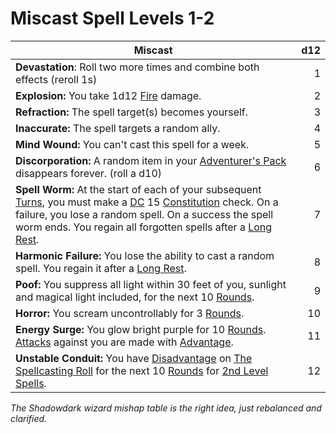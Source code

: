 # Miscast Spell Levels 1-2

| Miscast                                                                                                                                                                                                                                                                                                                                                                                                                                 | d12 |
| --------------------------------------------------------------------------------------------------------------------------------------------------------------------------------------------------------------------------------------------------------------------------------------------------------------------------------------------------------------------------------------------------------------------------------------- | --: |
| **Devastation**: Roll two more times and combine both effects (reroll 1s)                                                                                                                                                                                                                                                                                                                                                               |   1 |
| **Explosion:** You take 1d12 [Fire](../../../Game%20Procedures/Combat/Damage%20Types/Fire.md) damage.                                                                                                                                                                                                                                                                                                                                                            |   2 |
| **Refraction:** The spell target(s) becomes yourself.                                                                                                                                                                                                                                                                                                                                                                                   |   3 |
| **Inaccurate:** The spell targets a random ally.                                                                                                                                                                                                                                                                                                                                                                                        |   4 |
| **Mind Wound:** You can't cast this spell for a week.                                                                                                                                                                                                                                                                                                                                                                                   |   5 |
| **Discorporation:** A random item in your [Adventurer's Pack](../../../Items/Gear/100%20Coins/Adventurer's%20Pack.md) disappears forever. (roll a d10)                                                                                                                                                                                                                                                                                  |   6 |
| **Spell Worm:** At the start of each of your subsequent [Turns](../../../Game%20Procedures/Core%20Procedures/Turn.md), you must make a [DC](../../../Game%20Procedures/Core%20Procedures/DC.md) 15 [Constitution](../../../Player%20Characters/Chosen%20Statistics/Constitution.md) check. On a failure, you lose a random spell. On a success the spell worm ends. You regain all forgotten spells after a [Long Rest](../../../Game%20Procedures/Exploration/Resting.md#Long%20Rest). |   7 |
| **Harmonic Failure:** You lose the ability to cast a random spell. You regain it after a [Long Rest](../../../Game%20Procedures/Exploration/Resting.md#Long%20Rest).                                                                                                                                                                                                                                                                                |   8 |
| **Poof:** You suppress all light within 30 feet of you, sunlight and magical light included, for the next 10 [Rounds](../../../Game%20Procedures/Core%20Procedures/Round.md).                                                                                                                                                                                                                                                                             |   9 |
| **Horror:** You scream uncontrollably for 3 [Rounds](../../../Game%20Procedures/Core%20Procedures/Round.md).                                                                                                                                                                                                                                                                                                                                              |  10 |
| **Energy Surge:** You glow bright purple for 10 [Rounds](../../../Game%20Procedures/Core%20Procedures/Round.md). [Attacks](../../../Game%20Procedures/Combat/Attack.md) against you are made with [Advantage](../../../Game%20Procedures/Die%20Rolling%20Mechanics/Advantage.md).                                                                                                                                                                                             |  11 |
| **Unstable Conduit:** You have [Disadvantage](../../../Game%20Procedures/Die%20Rolling%20Mechanics/Disadvantage.md) on [The Spellcasting Roll](../../Spellcasting/Spellcasting.md#The%20Spellcasting%20Roll) for the next 10 [Rounds](../../../Game%20Procedures/Core%20Procedures/Round.md) for [2nd Level Spells](../Spells%20by%20Level/Level%202/2nd%20Level%20Spells.md).                                                                                         |  12 |

*The Shadowdark wizard mishap table is the right idea, just rebalanced and clarified.*
